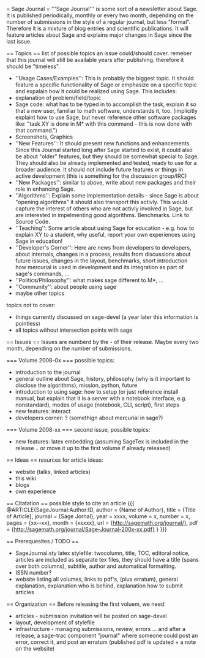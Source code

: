 = Sage Journal =
'''Sage Journal''' is some sort of a newsletter about Sage. It is published periodically, monthly or every two month, depending on the number of submissions in the style of a regular journal, but less "formal". Therefore it is a mixture of blog entries and scientific publications. It will feature articles about Sage and explains major changes in Sage since the last issue.

== Topics ==
list of possible topics an issue could/should cover. remeber that this journal will still be available years after publishing. therefore it should be "timeless".

 * ''Usage Cases/Examples'': This is probably the biggest topic. It should feature a specific functionality of Sage or emphasize on a specific topic and expalain how it could be realized using Sage. This includes:
  * explanation of problem/field/topic
  * Sage code: what has to be typed in to accomplish the task, explain it so that a new user, familiar to math software, understands it, too. (implicitly explaint how to use Sage, but never reference other software packages like: "task XY is done in M* with this command - this is now done with that command.")
  * Screenshots, Graphics
 * ''New Features'': It should present new functions and enhancements. Since this Journal started long after Sage started to exist, it could also be about "older" features, but they should be somewhat special to Sage. They should also be already implemented and tested, ready to use for a broader audience. It should not include future features or things in active development (this is something for the discussion group/IRC)
 * ''New Packages'': similar to above, write about new packages and their role in enhancing Sage.
 * ''Algorithms'': Explain some implementation details - since Sage is about "opening algorithms" it should also transport this activly. This would capture the interest of others who are not activly involved in Sage, but are interested in impelmenting good algorithms. Benchmarks. Link to Source Code.
 * ''Teaching'': Some article about using Sage for education - e.g. how to explain XY to a student, why useful, report your own experiences using Sage in education!
 * ''Developer's Corner'': Here are news from developers to developers, about internals, changes in a process, results from discussions about future issues, changes in the layout, benchmarks, short introduction how mercurial is used in development and its integration as part of sage's commands, ...
 * ''Politics/Philosophy'': what makes sage different to M*, ... 
 * ''Community'': about people using sage
 * maybe other topics

topics not to cover:
 * things currently discussed on sage-devel (a year later this information is pointless)
 * all topics without intersection points with sage

== Issues ==
Issues are numberd by the <year>-<month> of their release. Maybe every two month, depending on the number of submissions.

=== Volume 2008-0x ===
possible topics:

 * introduction to the journal
 * general outline about Sage, history, philosophy (why is it important to disclose the algorithms), mission, python, future
 * introduction to using sage: how to setup (or just reference install manual, but explain that it is a server with a notebook interface, e.g. nonstandard), modes of usage (notebook, CLI, script), first steps
 * new features: interact
 * developers corner: ? (somethign about mercurial in sage?)

=== Volume 2008-xx ===
second issue, possible topics:

 * new features: latex embedding (assuming SageTex is included in the release .. or move it up to the first volume if already released)

== Ideas ==
resurces for article ideas:

 * website (talks, linked articles)
 * this wiki
 * blogs
 * own experience

== Citatation ==
possible style to cite an article
{{{
@ARTICLE{SageJournal:Author:ID,
  author = {Name of Author},
  title = {Title of Article},
  journal = {Sage Jornal},
  year = xxxx,
  volume = x,
  number = x,
  pages = {xx--xx},
  month = {xxxxx},
  url = {http://sagemath.org/journal/},
  pdf = {http://sagemath.org/journal/Sage-Journal-200x-xx.pdf}
}
}}}

== Prerequesites / TODO ==
 * SageJournal.sty latex stylefile: twocolumn, title, TOC, editoral notice, articles are included as separate tex files, they should have a title (spans over both columns), subtitle, author and automatical formatting.
 * ISSN number?
 * website listing all volumes, links to pdf's, (plus erratum), general explanation, explanation who is behind, explanation how to submit articles

== Organization ==
Before releasing the first voluem, we need:
 * articles - submission invitation will be posted on sage-devel
 * layout, development of stylefile
 * infrastructure - managing submissions, review, errors ... and after a release, a sage-trac component "journal" where someone could post an error, correct it, and post an erratum (published pdf is updated + a note on the website)
